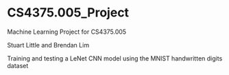 # CS4375.005_Project

Machine Learning Project for CS4375.005

Stuart Little and Brendan Lim

Training and testing a LeNet CNN model using the MNIST handwritten digits dataset

